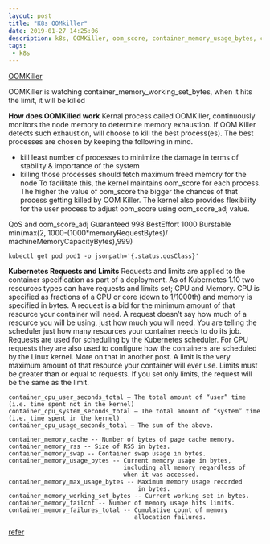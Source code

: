 ```yaml
---
layout: post
title: "K8s OOMkiller"
date: 2019-01-27 14:25:06
description: k8s, OOMKiller, oom_score, container_memory_usage_bytes, container_memory_working_set_bytes
tags:
 - k8s
---
```

[OOMKiller](https://medium.com/faun/how-much-is-too-much-the-linux-oomkiller-and-used-memory-d32186f29c9d)

OOMKiller is watching container_memory_working_set_bytes, when it hits the limit, it will be killed

**How does OOMKilled work**
Kernal process called OOMKiller, continuously monitors the node memory to determine memory exhaustion. If OOM Killer detects such exhaustion, will choose to kill the best process(es). The best processes are chosen by keeping the following in mind.
- kill least number of processes to minimize the damage in terms of stability & importance of the system
- killing those processes should fetch maximum freed memory for the node
To facilitate this, the kernel maintains oom_score for each process. The higher the value of oom_score the bigger the chances of that process getting killed by OOM Killer. The kernel also provides flexibility for the user process to adjust oom_score using oom_score_adj value.

QoS and oom_score_adj
Guaranteed 998
BestEffort 1000
Burstable min(max(2, 1000-(1000*memoryRequestBytes)/ machineMemoryCapacityBytes),999)

```
kubectl get pod pod1 -o jsonpath='{.status.qosClass}'
```

**Kubernetes Requests and Limits**
Requests and limits are applied to the container specification as part of a deployment. As of Kubernetes 1.10 two resources types can have requests and limits set; CPU and Memory. CPU is specified as fractions of a CPU or core (down to 1/1000th) and memory is specified in bytes.
A request is a bid for the minimum amount of that resource your container will need. A request doesn’t say how much of a resource you will be using, just how much you will need. You are telling the scheduler just how many resources your container needs to do its job. Requests are used for scheduling by the Kubernetes scheduler. For CPU requests they are also used to configure how the containers are scheduled by the Linux kernel. More on that in another post.
A limit is the very maximum amount of that resource your container will ever use. Limits must be greater than or equal to requests. If you set only limits, the request will be the same as the limit.

```
container_cpu_user_seconds_total — The total amount of “user” time (i.e. time spent not in the kernel)
container_cpu_system_seconds_total — The total amount of “system” time (i.e. time spent in the kernel)
container_cpu_usage_seconds_total — The sum of the above.

container_memory_cache -- Number of bytes of page cache memory.
container_memory_rss -- Size of RSS in bytes.
container_memory_swap -- Container swap usage in bytes.
container_memory_usage_bytes -- Current memory usage in bytes,       
                                including all memory regardless of
                                when it was accessed.
container_memory_max_usage_bytes -- Maximum memory usage recorded 
                                    in bytes.
container_memory_working_set_bytes -- Current working set in bytes.
container_memory_failcnt -- Number of memory usage hits limits.
container_memory_failures_total -- Cumulative count of memory 
                                   allocation failures.
```
[refer](https://blog.freshtracks.io/a-deep-dive-into-kubernetes-metrics-part-3-container-resource-metrics-361c5ee46e66)
